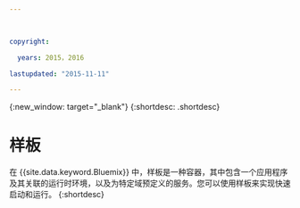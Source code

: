 ```yaml
---

 

copyright:

  years: 2015，2016

lastupdated: "2015-11-11" 

---
```


{:new_window: target="_blank"}
{:shortdesc: .shortdesc}

# 样板

在 {{site.data.keyword.Bluemix}} 中，样板是一种容器，其中包含一个应用程序及其关联的运行时环境，以及为特定域预定义的服务。您可以使用样板来实现快速启动和运行。
{:shortdesc}
